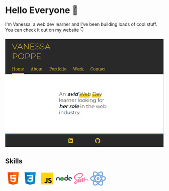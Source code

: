 # Hello Everyone :wave:

I'm Vanessa, a web dev learner and I've been building loads of cool stuff. You can check it out on my website :point_down:

[![my site][1]][2]

[1]: https://github.com/vanessacor/vanessacor/blob/master/images/my-site.png
[2]: http://vanessapoppe.me

## Skills

![html logo](https://github.com/vanessacor/vanessacor/blob/master/images/icons8-html-5-50.png) ![css logo](https://github.com/vanessacor/vanessacor/blob/master/images/icons8-css3-50.png) ![javascript logo](https://github.com/vanessacor/vanessacor/blob/master/images/icons8-javascript-50.png) ![nodejs logo](https://github.com/vanessacor/vanessacor/blob/master/images/icons8-nodejs-50.png) ![sass logo](https://github.com/vanessacor/vanessacor/blob/master/images/icons8-sass-50.png) ![react logo](https://github.com/vanessacor/vanessacor/blob/master/images/icons8-react-50.png)
